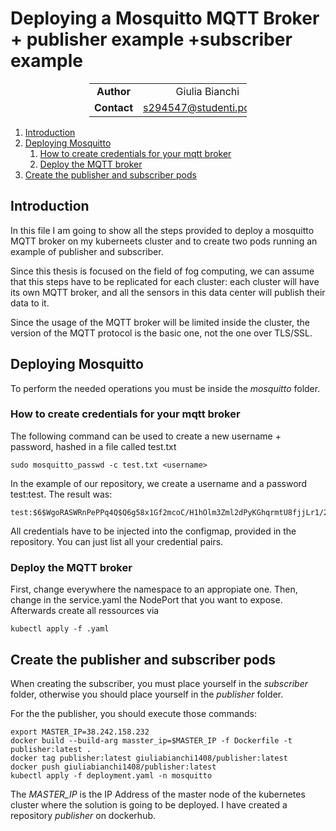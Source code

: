 # Deploying a Mosquitto MQTT Broker + publisher example +subscriber example

<div style="margin-left: auto;
            margin-right: auto;
            width: 50%">

|||
|:--:|:--:|
| **Author** | Giulia Bianchi|
| **Contact** | s294547@studenti.polito.it |
</div>

1. [Introduction](#introduction)
2. [Deploying Mosquitto](#deploying-mosquitto)
	1. [How to create credentials for your mqtt broker](#how-to-create-credentials-for-your-mqtt-broker)
	2. [Deploy the MQTT broker](#deploy-the-mqtt-broker)
3. [Create the publisher and  subscriber pods](#create-the-publisher-and-subscriber-pods)

## Introduction
In this file I am going to show all the steps provided to deploy a mosquitto MQTT broker on my kuberneets cluster and to create two pods running an example of publisher and subscriber. 

Since this thesis is focused on the field of fog computing, we can assume that this steps have to be replicated for each cluster: each cluster will have its own MQTT broker, and all the sensors in this data center will publish their data to it. 

Since the usage of the MQTT broker will be limited inside the cluster, the version of the MQTT protocol is the basic one, not the one over TLS/SSL. 

## Deploying Mosquitto

To perform the needed operations you must be inside the *mosquitto* folder.

### How to create credentials for your mqtt broker

The following command can be used to create a new username + password, hashed in a file called test.txt
```
sudo mosquitto_passwd -c test.txt <username>
```
In the example of our repository, we create a username and a password test:test.
The result was:
```
test:$6$WgoRASWRnPePPq4Q$Q6g58x1Gf2mcoC/H1hOlm3Zml2dPyKGhqrmtU8fjjLr1/20Ddi+lm46zp4fqO+wgquXp8QHJLq/gW54h+KU7dw==
```
All credentials have to be injected into the configmap, provided in the repository.
You can just list all your credential pairs.

### Deploy the MQTT broker
First, change everywhere the namespace to an appropiate one.
Then, change in the service.yaml the NodePort that you want to expose.
Afterwards create all ressources via 
```
kubectl apply -f .yaml
```
## Create the publisher and  subscriber pods

When creating the subscriber, you must place yourself in the *subscriber* folder, otherwise you should place yourself in the *publisher* folder.

For the the publisher, you should execute those commands:

```
export MASTER_IP=38.242.158.232
docker build --build-arg masster_ip=$MASTER_IP -f Dockerfile -t publisher:latest .
docker tag publisher:latest giuliabianchi1408/publisher:latest
docker push giuliabianchi1408/publisher:latest
kubectl apply -f deployment.yaml -n mosquitto
```

The *MASTER_IP* is the IP Address of the master node of the kubernetes cluster where the solution is going to be deployed. I have created a repository *publisher* on dockerhub. 

